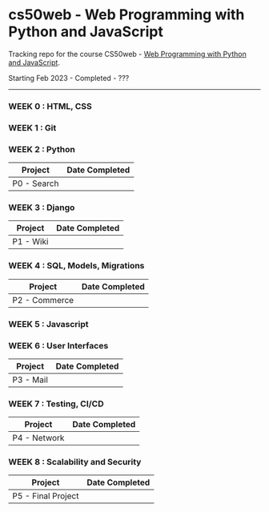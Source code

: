 # cs50web - Web Programming with Python and JavaScript

Tracking repo for the course CS50web - [Web Programming with Python and JavaScript](https://cs50.harvard.edu/web/2020/). 

Starting Feb 2023 - Completed - ???

--------------------------------------
### WEEK 0 : HTML, CSS

### WEEK 1 : Git

### WEEK 2 : Python
| Project | Date Completed |
| ----------- | ----------- |
|P0 - Search||

### WEEK 3 : Django
| Project | Date Completed |
| ----------- | ----------- |
|P1 - Wiki||

### WEEK 4 : SQL, Models, Migrations
| Project | Date Completed |
| ----------- | ----------- |
|P2 - Commerce||

### WEEK 5 : Javascript

### WEEK 6 : User Interfaces
| Project | Date Completed |
| ----------- | ----------- |
|P3 - Mail||

### WEEK 7 : Testing, CI/CD
| Project | Date Completed |
| ----------- | ----------- |
|P4 - Network||

### WEEK 8 : Scalability and Security
| Project | Date Completed |
| ----------- | ----------- |
|P5 - Final Project||